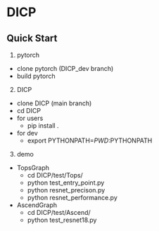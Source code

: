 # DICP
## Quick Start
1. pytorch
  - clone pytorch (DICP_dev branch)
  - build pytorch
2. DICP
  - clone DICP (main branch)
  - cd DICP
  - for users
    - pip install .
  - for dev
    - export PYTHONPATH=$PWD:$PYTHONPATH
3. demo
  - TopsGraph
    - cd DICP/test/Tops/
    - python test_entry_point.py
    - python resnet_precison.py
    - python resnet_performance.py
  - AscendGraph
    - cd DICP/test/Ascend/
    - python test_resnet18.py
